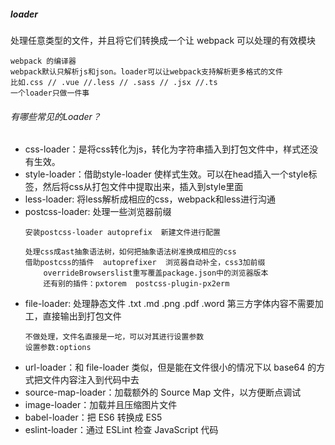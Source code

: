 ##### loader

处理任意类型的文件，并且将它们转换成一个让 webpack 可以处理的有效模块

```
webpack 的编译器
webpack默认只解析js和json。loader可以让webpack支持解析更多格式的文件 
比如.css // .vue //.less // .sass // .jsx //.ts
一个loader只做一件事
```
###### 有哪些常⻅的Loader？ 
- css-loader：是将css转化为js，转化为字符串插入到打包文件中，样式还没有生效。 
- style-loader：借助style-loader 使样式生效。可以在head插入一个style标签，然后将css从打包文件中提取出来，插入到style里面
- less-loader: 将less解析成相应的css，webpack和less进行沟通
- postcss-loader: 处理一些浏览器前缀
    ```
    安装postcss-loader autoprefix  新建文件进行配置

    处理css成ast抽象语法树，如何把抽象语法树准换成相应的css
    借助postcss的插件  autoprefixer  浏览器自动补全，css3加前缀
        overrideBrowserslist重写覆盖package.json中的浏览器版本
        还有别的插件：pxtorem  postcss-plugin-px2erm
    ```
- file-loader: 处理静态文件  .txt .md .png .pdf .word 第三方字体内容不需要加工，直接输出到打包文件
    ```
    不做处理，文件名直接是一坨，可以对其进行设置参数
    设置参数:options 
    ```
- url-loader：和 file-loader 类似，但是能在⽂件很⼩的情况下以 base64 的⽅式把⽂件内容注⼊到代码中去 
- source-map-loader：加载额外的 Source Map ⽂件，以⽅便断点调试 
- image-loader：加载并且压缩图⽚⽂件 
- babel-loader：把 ES6 转换成 ES5 
- eslint-loader：通过 ESLint 检查 JavaScript 代码